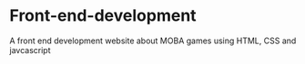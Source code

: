 # Front-end-development
A front end development website about MOBA games using HTML, CSS and javcascript
